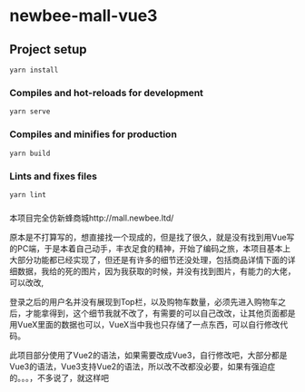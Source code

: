 # newbee-mall-vue3

## Project setup
```
yarn install
```

### Compiles and hot-reloads for development
```
yarn serve
```

### Compiles and minifies for production
```
yarn build
```

### Lints and fixes files
```
yarn lint
```

### 
本项目完全仿新蜂商城http://mall.newbee.ltd/

原本是不打算写的，想直接找一个现成的，但是找了很久，就是没有找到用Vue写的PC端，于是本着自己动手，丰衣足食的精神，开始了编码之旅，本项目基本上大部分功能都已经实现了，但还是有许多的细节还没处理，包括商品详情下面的详细数据，我给的死的图片，因为我获取的时候，并没有找到图片，有能力的大佬，可以改改,

登录之后的用户名并没有展现到Top栏，以及购物车数量，必须先进入购物车之后，才能拿得到，这个细节我就不改了，有需要的可以自己改改，让其他页面都是用VueX里面的数据也可以，VueX当中我也只存储了一点东西，可以自行修改代码。

此项目部分使用了Vue2的语法，如果需要改成Vue3，自行修改吧，大部分都是Vue3的语法，Vue3支持Vue2的语法，所以改不改都没必要，如果有强迫症的。。。，不多说了，就这样吧

